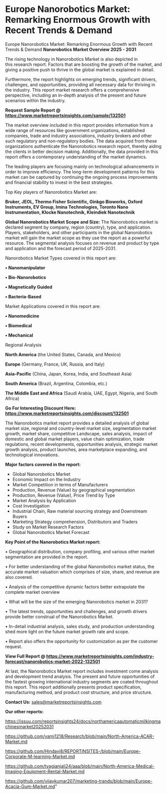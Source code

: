 # Europe Nanorobotics Market: Remarking Enormous Growth with Recent Trends & Demand
 Europe Nanorobotics Market: Remarking Enormous Growth with Recent Trends & Demand
<Strong> Nanorobotics Market Overview 2025 - 2031</strong>

The rising technology in Nanorobotics Market is also depicted in this research report. Factors that are boosting the growth of the market, and giving a positive push to thrive in the global market is explained in detail.

Furthermore, the report highlights on emerging trends, significant drivers, challenges, and opportunities, providing all necessary data for thriving in the industry. This report market research offers a comprehensive perspective, including an in-depth analysis of the present and future scenarios within the industry.

<strong>Request Sample Report @ <a href=https://www.marketreportsinsights.com/sample/132501>https://www.marketreportsinsights.com/sample/132501</a></strong>

The market overview included in this report provides information from a wide range of resources like government organizations, established companies, trade and industry associations, industry brokers and other such regulatory and non-regulatory bodies. The data acquired from these organizations authenticate the Nanorobotics research report, thereby aiding the clients in better decision making. Additionally, the data provided in this report offers a contemporary understanding of the market dynamics.

The leading players are focusing mainly on technological advancements in order to improve efficiency. The long-term development patterns for this market can be captured by continuing the ongoing process improvements and financial stability to invest in the best strategies.

Top Key players of Nanorobotics Market are:

<strong>Bruker, JEOL, Thermo Fisher Scientific, Ginkgo Bioworks, Oxford Instruments, EV Group, Imina Technologies, Toronto Nano Instrumentation, Klocke Nanotechnik, Kleindiek Nanotechnik</strong>

<strong><b>Global Nanorobotics Market Scope and Size:</b></strong>
The Nanorobotics market is declared segment by company, region (country), type, and application. Players, stakeholders, and other participants in the global Nanorobotics market will gain the market scope as they use the report as a powerful resource. The segmental analysis focuses on revenue and product by type and application and the forecast period of 2025-2031.

Nanorobotics Market Types covered in this report are:

<strong>• Nanomanipulator

• Bio-Nanorobotics

• Magnetically Guided

• Bacteria-Based</strong>

Market Applications covered in this report are:

<strong>• Nanomedicine

• Biomedical

• Mechanical</strong> 

Regional Analysis

<strong>North America</strong> (the United States, Canada, and Mexico)

<strong>Europe</strong> (Germany, France, UK, Russia, and Italy)

<strong>Asia-Pacific</strong> (China, Japan, Korea, India, and Southeast Asia)

<strong>South America</strong> (Brazil, Argentina, Colombia, etc.)

<strong>The Middle East and Africa</strong> (Saudi Arabia, UAE, Egypt, Nigeria, and South Africa)

<strong>Go For Interesting Discount Here: <a href=https://www.marketreportsinsights.com/discount/132501>https://www.marketreportsinsights.com/discount/132501</a></strong>

The Nanorobotics market report provides a detailed analysis of global market size, regional and country-level market size, segmentation market growth, market share, competitive Landscape, sales analysis, impact of domestic and global market players, value chain optimization, trade regulations, recent developments, opportunities analysis, strategic market growth analysis, product launches, area marketplace expanding, and technological innovations.

<strong><b>Major factors covered in the report:</b></strong>
<ul>
  <li>Global Nanorobotics Market </li>
  <li>Economic Impact on the Industry</li>
  <li>Market Competition in terms of Manufacturers</li>
  <li>Production, Revenue (Value) by geographical segmentation</li>
  <li>Production, Revenue (Value), Price Trend by Type</li>
  <li>Market Analysis by Application</li>
  <li>Cost Investigation</li>
  <li>Industrial Chain, Raw material sourcing strategy and Downstream Buyers</li>
  <li>Marketing Strategy comprehension, Distributors and Traders</li>
  <li>Study on Market Research Factors</li>
  <li>Global Nanorobotics Market Forecast</li>
</ul>

<strong><b>Key Point of the Nanorobotics Market report:</b></strong>

• Geographical distribution, company profiling, and various other market segmentation are provided in the report.

• For better understanding of the global Nanorobotics market status, the accurate market valuation which comprises of size, share, and revenue are also covered.

• Analysis of the competitive dynamic factors better extrapolate the complete market overview

• What will be the size of the emerging Nanorobotics market in 2031?

• The latest trends, opportunities and challenges, and growth drivers provide better construal of the Nanorobotics Market.

• In-detail industrial analysis, sales study, and production understanding shed more light on the future market growth rate and scope.

• Report also offers the opportunity for customization as per the customer request.

<strong><b>View Full Report @ <a href=https://www.marketreportsinsights.com/industry-forecast/nanorobotics-market-2022-132501>https://www.marketreportsinsights.com/industry-forecast/nanorobotics-market-2022-132501</a></b></strong>


At last, the Nanorobotics Market report includes investment come analysis and development trend analysis. The present and future opportunities of the fastest growing international industry segments are coated throughout this report. This report additionally presents product specification, manufacturing method, and product cost structure, and price structure.

<strong>Contact Us:</strong>
sales@marketreportsinsights.com

<strong>Our other reports:</strong>

<a href=https://issuu.com/reportsinsights24/docs/northamericaautomaticmilkingmachinesmarket20252031>https://issuu.com/reportsinsights24/docs/northamericaautomaticmilkingmachinesmarket20252031</a>

<a href=https://github.com/yami1218/Research/blob/main/North-America-ACAR-Market.md>https://github.com/yami1218/Research/blob/main/North-America-ACAR-Market.md</a>

<a href=https://github.com/Hindavi8/REPORTINSITES-/blob/main/Europe-Corporate-M-learning-Market.md>https://github.com/Hindavi8/REPORTINSITES-/blob/main/Europe-Corporate-M-learning-Market.md</a>

<a href=https://github.com/tyagianjali24/aaa/blob/main/North-America-Medical-Imaging-Equipment-Rental-Market.md>https://github.com/tyagianjali24/aaa/blob/main/North-America-Medical-Imaging-Equipment-Rental-Market.md</a>

<a href=https://github.com/vijaykumar207/marketing-trands/blob/main/Europe-Acacia-Gum-Market.md>https://github.com/vijaykumar207/marketing-trands/blob/main/Europe-Acacia-Gum-Market.md</a>"
